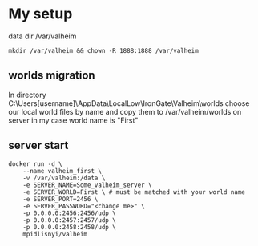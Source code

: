 # My setup

data dir /var/valheim

```
mkdir /var/valheim && chown -R 1888:1888 /var/valheim
```
## worlds migration

In directory C:\Users[username]\AppData\LocalLow\IronGate\Valheim\worlds choose our local world files by name and copy them to /var/valheim/worlds on server
in my case world name is "First"

## server start
```
docker run -d \
    --name valheim_first \
    -v /var/valheim:/data \
    -e SERVER_NAME=Some_valheim_server \
    -e SERVER_WORLD=First \ # must be matched with your world name
    -e SERVER_PORT=2456 \
    -e SERVER_PASSWORD="<change me>" \
    -p 0.0.0.0:2456:2456/udp \
    -p 0.0.0.0:2457:2457/udp \
    -p 0.0.0.0:2458:2458/udp \
    mpidlisnyi/valheim
```
